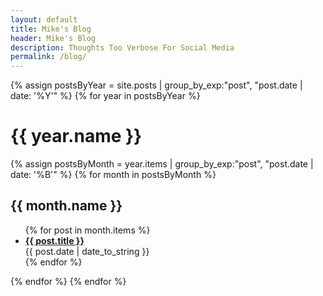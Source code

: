 ```yaml
---
layout: default
title: Mike's Blog
header: Mike's Blog
description: Thoughts Too Verbose For Social Media
permalink: /blog/
---
```


{% assign postsByYear = site.posts | group_by_exp:"post", "post.date | date: '%Y'" %}
{% for year in postsByYear %}
<h1>{{ year.name }}</h1>
{% assign postsByMonth = year.items | group_by_exp:"post", "post.date | date: '%B'" %}
{% for month in postsByMonth %}
<h2>{{ month.name }}</h2>
<ul class="archive">
{% for post in month.items %}
<li><b><a href="{{ post.url }}">{{ post.title }}</a></b><br>{{ post.date | date_to_string }}</li>
{% endfor %}
</ul>
{% endfor %}
{% endfor %}
